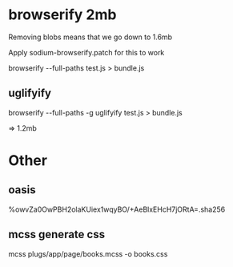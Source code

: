 # browserify 2mb

Removing blobs means that we go down to 1.6mb

Apply sodium-browserify.patch for this to work

browserify --full-paths test.js > bundle.js

## uglifyify

browserify --full-paths -g uglifyify test.js > bundle.js

=> 1.2mb

# Other

## oasis

%owvZa0OwPBH2olaKUiex1wqyBO/+AeBlxEHcH7jORtA=.sha256

## mcss generate css

mcss plugs/app/page/books.mcss -o books.css


